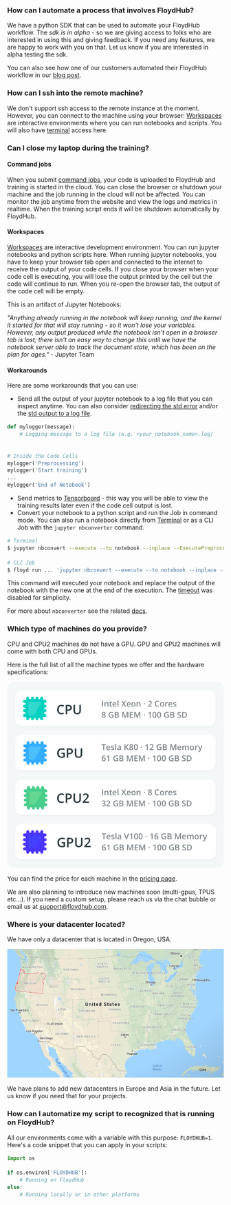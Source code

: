 ### How can I automate a process that involves FloydHub?

We have a python SDK that can be used to automate your FloydHub workflow. The *sdk is in alpha* - so we are giving access to folks who are interested in using this and giving feedback. If you need any features, we are happy to work with you on that. Let us know if you are interested in alpha testing the sdk.

You can also see how one of our customers automated their FloydHub workflow in our [blog post](https://blog.floydhub.com/automate-floydhub-with-celery/).

### How can I ssh into the remote machine?

We don't support ssh access to the remote instance at the moment. However, you can connect to the machine using your browser: [Workspaces](../guides/workspace) are interactive environments where you can run notebooks and scripts. You will also have [terminal](../guides/workspace/#using-terminal) access here.

### Can I close my laptop during the training?

#### Command jobs
When you submit [command jobs](../guides/run_a_job/), your code is uploaded to FloydHub and training is started in the cloud. You can close the browser or shutdown your machine and the job running in the cloud will not be affected. You can monitor the job anytime from the website and view the logs and metrics in realtime. When the training script ends it will be shutdown automatically by FloydHub.

#### Workspaces
[Workspaces]((../guides/workspace)) are interactive development environment. You can run jupyter notebooks and python scripts here. When running jupyter notebooks, you have to keep your browser tab open and connected to the internet to receive the output of your code cells. If you close your browser when your code cell is executing, you will lose the output printed by the cell but the code will continue to run. When you re-open the browser tab, the output of the code cell will be empty.

This is an artifact of Jupyter Notebooks:

*"Anything already running in the notebook will keep running, and the kernel it started for that will stay running - so it won't lose your variables. However, any output produced while the notebook isn't open in a browser tab is lost; there isn't an easy way to change this until we have the notebook server able to track the document state, which has been on the plan for ages."*  - Jupyter Team

#### Workarounds

Here are some workarounds that you can use:

- Send all the output of your jupyter notebook to a log file that you can inspect anytime. You can also consider [redirecting the std error](https://stackoverflow.com/questions/34145950/is-there-a-way-to-redirect-stderr-to-file-in-jupyter) and/or the [std output to a log file](https://stackoverflow.com/questions/4675728/redirect-stdout-to-a-file-in-python).

```python
def mylogger(message):
    # Logging message to a log file (e.g. <your_notebook_name>.log)


# Inside the Code Cells
mylogger('Preprocessing')
mylogger('Start training')
...
mylogger('End of Notebook')
```

- Send metrics to [Tensorboard](../guides/jobs/tensorboard/) - this way you will be able to view the training results later even if the code cell output is lost.
- Convert your notebook to a python script and run the Job in command mode. You can also run a notebook directly from [Terminal](../guides/workspace/#using-terminal) or as a CLI Job with the `jupyter nbconverter`  command.

```bash
# Terminal
$ jupyter nbconvert --execute --to notebook --inplace --ExecutePreprocessor.timeout=-1 <notebook_to_execute>

# CLI Job
$ floyd run ... 'jupyter nbconvert --execute --to notebook --inplace --ExecutePreprocessor.timeout=-1 <notebook_to_execute>'
```

This command will executed your notebook and replace the output of the notebook with the new one at the end of the execution. The [timeout](https://nbconvert.readthedocs.io/en/latest/config_options.html) was disabled for simplicity.

For more about `nbconverter` see the related [docs](https://nbconvert.readthedocs.io/en/latest/index.html).

### Which type of machines do you provide?

CPU and CPU2 machines do not have a GPU.
GPU and GPU2 machines will come with both CPU and GPUs.

Here is the full list of all the machine types we offer and the hardware specifications:

![CPU, CPU2, GPU and GPU2 specs](../img/faqs_using_fh/powerups.png)

You can find the price for each machine in the [pricing page](https://www.floydhub.com/pricing#powerups).

We are also planning to introduce new machines soon (multi-gpus, TPUS etc...). If you need a custom setup, please reach us via the chat bubble or email us at support@floydhub.com.

### Where is your datacenter located?

We have only a datacenter that is located in Oregon, USA.

![Oregon, USA map](../img/faqs_using_fh/Oregon.png)

We have plans to add new datacenters in Europe and Asia in the future. Let us know if you need that for your projects.

### How can I automatize my script to recognized that is running on FloydHub?

All our environments come with a variable with this purpose: `FLOYDHUB=1`. Here's a code snippet that you can apply in your scripts:

```python
import os

if os.environ['FLOYDHUB']:
	# Running on FloydHub
else:
	# Running locally or in other platforms
```
